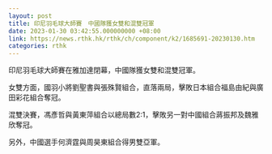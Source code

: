 ```yaml
---
layout: post
title: 印尼羽毛球大師賽　中國隊獲女雙和混雙冠軍
date: 2023-01-30 03:42:55.000000000 +08:00
link: https://news.rthk.hk/rthk/ch/component/k2/1685691-20230130.htm
categories: rthk
---
```


印尼羽毛球大師賽在雅加達閉幕，中國隊獲女雙和混雙冠軍。

女雙方面，國羽小將劉聖書與張殊賢組合，直落兩局，擊敗日本組合福島由紀與廣田彩花組合奪冠。

混雙決賽，馮彥哲與黃東萍組合以總局數2:1，擊敗另一對中國組合蔣振邦及魏雅欣奪冠。

另外，中國選手何濟霆與周昊東組合得男雙亞軍。
